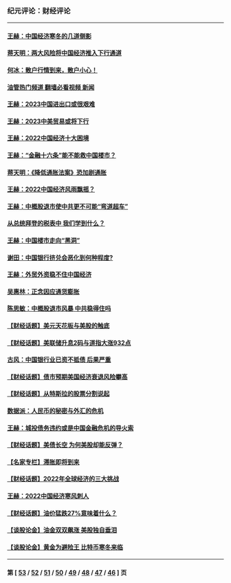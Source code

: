 ### 纪元评论：财经评论
---
#### [王赫：中国经济寒冬的几道侧影](../../pages/nsc1026/n13932953.md?03020330) 
#### [蒋天明：两大风险将中国经济推入下行通道](../../pages/nsc1026/n13929820.md?03020330) 
#### [何冰：散户行情到来，散户小心！](../../pages/nsc1026/n13928308.md?03020330) 
#### [油管热门频道 翻墙必看视频 新闻](ok?03020330)
#### [王赫：2023中国进出口或很艰难](../../pages/nsc1026/n13911515.md?03020330) 
#### [王赫：2023中美贸易或将下行](../../pages/nsc1026/n13899005.md?03020330) 
#### [王赫：2022中国经济十大困境](../../pages/nsc1026/n13883766.md?03020330) 
#### [王赫：“金融十六条”能不能救中国楼市？](../../pages/nsc1026/n13868431.md?03020330) 
#### [蒋天明：《降低通胀法案》恐加剧通胀](../../pages/nsc1026/n13806996.md?03020330) 
#### [王赫：2022中国经济风雨飘摇？](../../pages/nsc1026/n13803207.md?03020330) 
#### [王赫：中概股退市使中共更不可能“弯道超车”](../../pages/nsc1026/n13802858.md?03020330) 
#### [从总统拜登的税表中 我们学到什么？](../../pages/nsc1026/n13773081.md?03020330) 
#### [王赫：中国楼市走向“黑洞”](../../pages/nsc1026/n13770647.md?03020330) 
#### [谢田：中国银行挤兑会恶化到何种程度?](../../pages/nsc1026/n13766965.md?03020330) 
#### [王赫：外贸外资稳不住中国经济](../../pages/nsc1026/n13753933.md?03020330) 
#### [吴惠林：正念因应通货膨胀](../../pages/nsc1026/n13750350.md?03020330) 
#### [陈思敏：中概股退市风暴 中共稳得住吗](../../pages/nsc1026/n13738978.md?03020330) 
#### [【财经话题】美元天花板与美股的触底](../../pages/nsc1026/n13736495.md?03020330) 
#### [【财经话题】美联储升息2码与道指大涨932点](../../pages/nsc1026/n13727377.md?03020330) 
#### [古风：中国银行业已资不抵债 后果严重](../../pages/nsc1026/n13726111.md?03020330) 
#### [【财经话题】债市预期美国经济衰退风险攀高](../../pages/nsc1026/n13698043.md?03020330) 
#### [【财经话题】从特斯拉的股票分割说起](../../pages/nsc1026/n13679733.md?03020330) 
#### [数据派：人民币的秘密与外汇的危机](../../pages/nsc1026/n13667092.md?03020330) 
#### [王赫：城投债务违约或是中国金融危机的导火索](../../pages/nsc1026/n13665322.md?03020330) 
#### [【财经话题】美债长空 为何美股却能反弹？](../../pages/nsc1026/n13665895.md?03020330) 
#### [【名家专栏】滞胀即将到来](../../pages/nsc1026/n13658171.md?03020330) 
#### [【财经话题】2022年全球经济的三大挑战](../../pages/nsc1026/n13654423.md?03020330) 
#### [王赫：2022中国经济寒风刺人](../../pages/nsc1026/n13651403.md?03020330) 
#### [【财经话题】油价猛跌27%意味着什么？](../../pages/nsc1026/n13648767.md?03020330) 
#### [【谈股论金】油金双双飙涨 美股独自垂泪](../../pages/nsc1026/n13631742.md?03020330) 
#### [【谈股论金】黄金为避险王 比特币寒冬来临](../../pages/nsc1026/n13600406.md?03020330) 

---
#### 第 [ [53](./53.md?03020330) / [52](./52.md?03020330) / [51](./51.md?03020330) / [50](./50.md?03020330) / [49](./49.md?03020330) / [48](./48.md?03020330) / [47](./47.md?03020330) / [46](./46.md?03020330) ] 页
